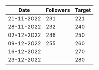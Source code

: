 | Date       | Followers | Target |
| ---------- | --------- | ------ |
| 21-11-2022 | 231       | 221    |
| 28-11-2022 | 232       | 240    |
| 02-12-2022 | 246       | 250    |
| 09-12-2022 | 255         | 260    |
| 16-12-2022 |           | 270    |
| 23-12-2022 |           | 280    |
